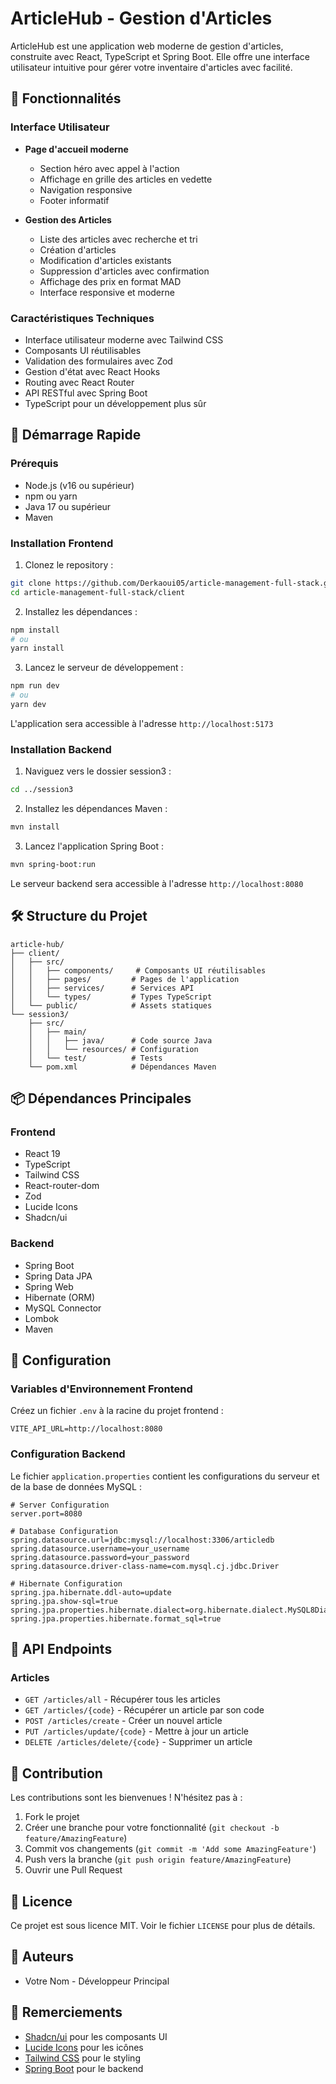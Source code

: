 # ArticleHub - Gestion d'Articles

ArticleHub est une application web moderne de gestion d'articles, construite avec React, TypeScript et Spring Boot. Elle offre une interface utilisateur intuitive pour gérer votre inventaire d'articles avec facilité.


## 🌟 Fonctionnalités

### Interface Utilisateur

- **Page d'accueil moderne**

  - Section héro avec appel à l'action
  - Affichage en grille des articles en vedette
  - Navigation responsive
  - Footer informatif

- **Gestion des Articles**
  - Liste des articles avec recherche et tri
  - Création d'articles
  - Modification d'articles existants
  - Suppression d'articles avec confirmation
  - Affichage des prix en format MAD
  - Interface responsive et moderne

### Caractéristiques Techniques

- Interface utilisateur moderne avec Tailwind CSS
- Composants UI réutilisables
- Validation des formulaires avec Zod
- Gestion d'état avec React Hooks
- Routing avec React Router
- API RESTful avec Spring Boot
- TypeScript pour un développement plus sûr

## 🚀 Démarrage Rapide

### Prérequis

- Node.js (v16 ou supérieur)
- npm ou yarn
- Java 17 ou supérieur
- Maven

### Installation Frontend

1. Clonez le repository :

```bash
git clone https://github.com/Derkaoui05/article-management-full-stack.git
cd article-management-full-stack/client
```

2. Installez les dépendances :

```bash
npm install
# ou
yarn install
```

3. Lancez le serveur de développement :

```bash
npm run dev
# ou
yarn dev
```

L'application sera accessible à l'adresse `http://localhost:5173`

### Installation Backend

1. Naviguez vers le dossier session3 :

```bash
cd ../session3
```

2. Installez les dépendances Maven :

```bash
mvn install
```

3. Lancez l'application Spring Boot :

```bash
mvn spring-boot:run
```

Le serveur backend sera accessible à l'adresse `http://localhost:8080`

## 🛠️ Structure du Projet

```
article-hub/
├── client/
│   ├── src/
│   │   ├── components/     # Composants UI réutilisables
│   │   ├── pages/         # Pages de l'application
│   │   ├── services/      # Services API
│   │   └── types/         # Types TypeScript
│   └── public/            # Assets statiques
└── session3/
    ├── src/
    │   ├── main/
    │   │   ├── java/      # Code source Java
    │   │   └── resources/ # Configuration
    │   └── test/          # Tests
    └── pom.xml            # Dépendances Maven
```

## 📦 Dépendances Principales

### Frontend

- React 19
- TypeScript
- Tailwind CSS
- React-router-dom
- Zod
- Lucide Icons
- Shadcn/ui

### Backend

- Spring Boot
- Spring Data JPA
- Spring Web
- Hibernate (ORM)
- MySQL Connector
- Lombok
- Maven

## 🔧 Configuration

### Variables d'Environnement Frontend

Créez un fichier `.env` à la racine du projet frontend :

```env
VITE_API_URL=http://localhost:8080
```

### Configuration Backend

Le fichier `application.properties` contient les configurations du serveur et de la base de données MySQL :

```properties
# Server Configuration
server.port=8080

# Database Configuration
spring.datasource.url=jdbc:mysql://localhost:3306/articledb
spring.datasource.username=your_username
spring.datasource.password=your_password
spring.datasource.driver-class-name=com.mysql.cj.jdbc.Driver

# Hibernate Configuration
spring.jpa.hibernate.ddl-auto=update
spring.jpa.show-sql=true
spring.jpa.properties.hibernate.dialect=org.hibernate.dialect.MySQL8Dialect
spring.jpa.properties.hibernate.format_sql=true
```

## 📝 API Endpoints

### Articles

- `GET /articles/all` - Récupérer tous les articles
- `GET /articles/{code}` - Récupérer un article par son code
- `POST /articles/create` - Créer un nouvel article
- `PUT /articles/update/{code}` - Mettre à jour un article
- `DELETE /articles/delete/{code}` - Supprimer un article

## 🤝 Contribution

Les contributions sont les bienvenues ! N'hésitez pas à :

1. Fork le projet
2. Créer une branche pour votre fonctionnalité (`git checkout -b feature/AmazingFeature`)
3. Commit vos changements (`git commit -m 'Add some AmazingFeature'`)
4. Push vers la branche (`git push origin feature/AmazingFeature`)
5. Ouvrir une Pull Request

## 📄 Licence

Ce projet est sous licence MIT. Voir le fichier `LICENSE` pour plus de détails.

## 👥 Auteurs

- Votre Nom - Développeur Principal

## 🙏 Remerciements

- [Shadcn/ui](https://ui.shadcn.com/) pour les composants UI
- [Lucide Icons](https://lucide.dev/) pour les icônes
- [Tailwind CSS](https://tailwindcss.com/) pour le styling
- [Spring Boot](https://spring.io/projects/spring-boot) pour le backend
